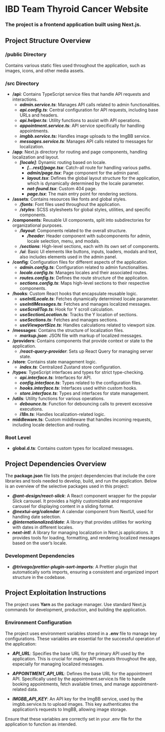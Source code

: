 # IBD Team Thyroid Cancer Website

### The project is a frontend application built using Next.js.

## Project Structure Overview

### /public Directory

Contains various static files used throughout the application, such as images, icons, and other media assets.

### /src Directory

- **/api**: Contains TypeScript service files that handle API requests and interactions.
  - **_admin.service.ts_**: Manages API calls related to admin functionalities.
  - **_api.config.ts_**: Central configuration for API requests, including base URLs and headers.
  - **_api.helper.ts_**: Utility functions to assist with API operations.
  - **_appointment.service.ts_**: API service specifically for handling appointments.
  - **_imgbb.service.ts:_** Handles image uploads to the ImgBB service.
  - **_messages.service.ts_**: Manages API calls related to messages for localization.
- **/app**: Next.js directory for routing and page components, handling localization and layout.
  - **_[locale]_**: Dynamic routing based on locale.
    - **_[...rest]/page.tsx_**: Catch-all route for handling various paths.
    - **_admin/page.tsx_**: Page component for the admin panel.
    - **_layout.tsx_**: Defines the global layout structure for the application, which is dynamically determined by the locale parameter.
    - **_not-found.tsx_**: Custom 404 page.
    - **_page.tsx_**: The main entry point for rendering sections.
- **/assets**: Contains resources like fonts and global styles.
  - **_/fonts_**: Font files used throughout the application.
  - **_/styles_**: SCSS stylesheets for global styles, utilities, and specific components.
- **/components**: Reusable UI components, split into subdirectories for organizational purposes.
  - **_/layout_**: Components related to the overall structure.
    - **_/header_**: Header component with subcomponents for admin, locale selection, menu, and modals.
  - **_/sections_**: High-level sections, each with its own set of components.
  - **_/ui_**: Basic UI elements like buttons, inputs, loaders, modals and text, also includes elements used in the admin panel.
- **/config**: Configuration files for different aspects of the application.
  - **_admin.config.ts_**: Configuration related to admin functionalities.
  - **_locale.config.ts_**: Manages locales and their associated routes.
  - **_routes.config.ts_**: Defines the route structure of the application.
  - **_sections.config.ts_**: Maps high-level sections to their respective components.
- **/hooks**: Custom React hooks that encapsulate reusable logic.
  - **_useIntlLocale.ts_**: Fetches dynamically determined locale parameter.
  - **_useIntlMessages.ts_**: Fetches and manages localized messages.
  - **_useScrollTop.ts_**: Hook for Y scroll calculation.
  - **_useSectionLocation.ts_**: Tracks the Y location of sections.
  - **_useSections.ts_**: Fetches and manages sections.
  - **_useViewportSize.ts_**: Handles calculations related to viewport size.
- **/messages**: Contains the structure of localization files.
  - **_markup.json_**: JSON file with markup of localized messages.
- **/providers**: Contains components that provide context or state to the application.
  - **_/react-query-provider_**: Sets up React Query for managing server state.
- **/store**: Contains state management logic.
  - **_index.ts_**: Centralized Zustand store configuration.
- **/types**: TypeScript interfaces and types for strict type-checking.
  - **_api.interface.ts_**: Interfaces for API.
  - **_config.interface.ts_**: Types related to the configuration files.
  - **_hooks.interface.ts_**: Interfaces used within custom hooks.
  - **_store.interface.ts_**: Types and interfaces for state management.
- **/utils**: Utility functions for various operations.
  - **_debounce.ts_**: Function for debouncing calls to prevent excessive executions.
  - **_i18n.ts_**: Handles localization-related logic.
- **middleware.ts**: Custom middleware that handles incoming requests, including locale detection and routing.

### Root Level

- **global.d.ts**: Contains custom types for localized messages.

## Project Dependencies Overview

The **package.json** file lists the project dependencies that include the core libraries and tools needed to develop, build, and run the application. Below is an overview of the selective packages used in this project:

- **_@ant-design/react-slick_**: A React component wrapper for the popular Slick carousel. It provides a highly customizable and responsive carousel for displaying content in a sliding format.
- **_@nextui-org/calendar_**: A calendar component from NextUI, used for handling date selection.
- **_@internationalized/date_**: A library that provides utilities for working with dates in different locales.
- **_next-intl_**: A library for managing localization in Next.js applications. It provides tools for loading, formatting, and rendering localized messages based on the user’s locale.

### Development Dependencies

- **_@trivago/prettier-plugin-sort-imports_**: A Prettier plugin that automatically sorts imports, ensuring a consistent and organized import structure in the codebase.

## Project Exploitation Instructions

The project uses **Yarn** as the package manager. Use standard Next.js commands for development, production, and building the application.

### Environment Configuration

The project uses environment variables stored in a **.env** file to manage key configurations. These variables are essential for the successful operation of the application:

- **_API_URL_**: Specifies the base URL for the primary API used by the application. This is crucial for making API requests throughout the app, especially for managing localized messages.

- **_APPOINTMENT_API_URL_**: Defines the base URL for the appointment API. Specifically used by the appointment.service.ts file to handle booking appointments, fetch available times, and manage appointment-related data.

- **_IMGBB_API_KEY_**: An API key for the ImgBB service, used by the imgbb.service.ts to upload images. This key authenticates the application’s requests to ImgBB, allowing image storage.

Ensure that these variables are correctly set in your .env file for the application to function as intended.
